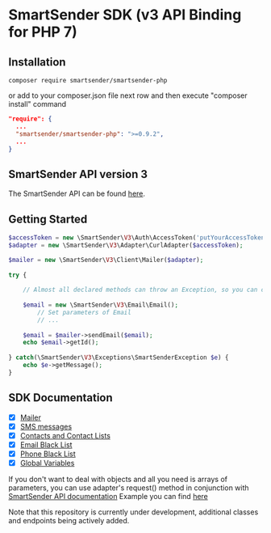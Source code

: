 # SmartSender SDK (v3 API Binding for PHP 7)

## Installation

```$xslt
composer require smartsender/smartsender-php
```

or add to your composer.json file next row and then execute "composer install" command

```json
"require": {
  ...
  "smartsender/smartsender-php": ">=0.9.2",
  ...
}
```

## SmartSender API version 3

The SmartSender API can be found [here](https://kb.smartsender.io/doc/api-documentation/).

## Getting Started
```php
$accessToken = new \SmartSender\V3\Auth\AccessToken('putYourAccessTokenHere');
$adapter = new \SmartSender\V3\Adapter\CurlAdapter($accessToken);

$mailer = new \SmartSender\V3\Client\Mailer($adapter);
        
try {
    
    // Almost all declared methods can throw an Exception, so you can catch it
    
    $email = new \SmartSender\V3\Email\Email();
        // Set parameters of Email
        // ...
                    
    $email = $mailer->sendEmail($email);
    echo $email->getId();
    
} catch(\SmartSender\V3\Exceptions\SmartSenderException $e) {
    echo $e->getMessage();
}
```

## SDK Documentation

- [x] [Mailer](/doc/MAILER.md)
- [x] [SMS messages](/doc/SMS.md)
- [x] [Contacts and Contact Lists](/doc/CONTACT_LIST.md)
- [x] [Email Black List](/doc/EMAIL_BLACK_LIST.md)
- [x] [Phone Black List](/doc/PHONE_BLACK_LIST.md)
- [x] [Global Variables](/doc/GLOBAL_VARIABLES.md)

If you don't want to deal with objects and all you need is arrays of parameters, you can use adapter's request() method in conjunction with [SmartSender API documentation](https://kb.smartsender.io/doc/api-documentation/)
Example you can find [here](/doc/ADAPTER_REQUEST.md)

Note that this repository is currently under development, additional classes and endpoints being actively added.
